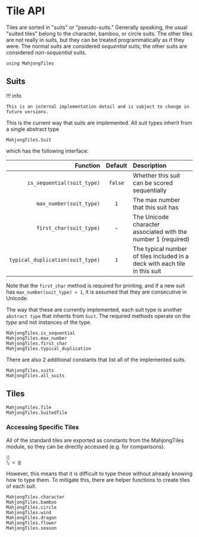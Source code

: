 # Tile API

Tiles are sorted in "suits" or "pseudo-suits." 
Generally speaking, the usual "suited tiles" belong to the character, bamboo, or circle suits.
The other tiles are not really in suits, 
but they can be treated programmatically as if they were.
The normal suits are considered *sequential* suits; 
the other suits are considered *non-sequential* suits.

```@setup mahjong
using MahjongTiles
```

## Suits

!!! info

    This is an internal implementation detail and is subject to change in future versions.

This is the current way that suits are implemented. All suit types inherit from a single abstract type
```@docs
MahjongTiles.Suit
```
which has the following interface:

| Function                         | Default | Description                                                                |
| -------------------------------: | :-----: | :------------------------------------------------------------------------- |
| `is_sequential(suit_type)`       | `false` | Whether this suit can be scored sequentially                               |
| `max_number(suit_type)`          | `1`     | The max number that this suit has                                          |
| `first_char(suit_type)`          | -       | The Unicode character associated with the number 1 (required)              |
| `typical_duplication(suit_type)` | `1`     | The typical number of tiles included in a deck with each tile in this suit |

Note that the `first_char` method is required for printing, 
and if a new suit has `max_number(suit_type) > 1`, 
it is assumed that they are consecutive in Unicode.

The way that these are currently implemented, 
each suit type is another `abstract type` that inherits from `Suit`.
The required methods operate on the *type* and not instances of the type.

```@docs
MahjongTiles.is_sequential
MahjongTiles.max_number
MahjongTiles.first_char
MahjongTiles.typical_duplication
```

There are also 2 additional constants that list all of the implemented suits.
```@docs
MahjongTiles.suits
MahjongTiles.all_suits
```

## Tiles

```@docs
MahjongTiles.Tile
MahjongTiles.SuitedTile
```

### Accessing Specific Tiles

All of the standard tiles are exported as constants from the MahjongTiles module,
so they can be directly accessed (e.g. for comparisons).

```@repl mahjong
🀘
🀛 < 🀞
```

However, this means that it is difficult to type these without already knowing how to type them.
To mitigate this, there are helper functions to create tiles of each suit.

```@docs
MahjongTiles.character
MahjongTiles.bamboo
MahjongTiles.circle
MahjongTiles.wind
MahjongTiles.dragon
MahjongTiles.flower
MahjongTiles.season
```
